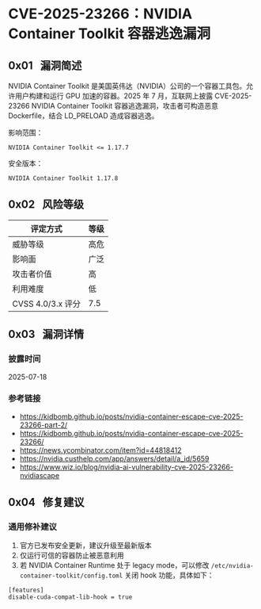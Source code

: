 # CVE-2025-23266：NVIDIA Container Toolkit 容器逃逸漏洞

## 0x01   漏洞简述

NVIDIA Container Toolkit 是美国英伟达（NVIDIA）公司的一个容器工具包。允许用户构建和运行 GPU 加速的容器。2025 年 7 月，互联网上披露 CVE-2025-23266 NVIDIA Container Toolkit 容器逃逸漏洞，攻击者可构造恶意 Dockerfile，结合 LD_PRELOAD 造成容器逃逸。

影响范围：

```
NVIDIA Container Toolkit <= 1.17.7
```

安全版本：

```
NVIDIA Container Toolkit 1.17.8
```

## 0x02   风险等级

| 评定方式            | 等级  |
| --------------- | --- |
| 威胁等级            | 高危  |
| 影响面             | 广泛  |
| 攻击者价值           | 高   |
| 利用难度            | 低   |
| CVSS 4.0/3.x 评分 | 7.5 |

## 0x03   漏洞详情

### 披露时间

2025-07-18

### 参考链接

- https://kidbomb.github.io/posts/nvidia-container-escape-cve-2025-23266-part-2/
- https://kidbomb.github.io/posts/nvidia-container-escape-cve-2025-23266/
- https://news.ycombinator.com/item?id=44818412
- https://nvidia.custhelp.com/app/answers/detail/a_id/5659
- https://www.wiz.io/blog/nvidia-ai-vulnerability-cve-2025-23266-nvidiascape

## 0x04   修复建议

### 通用修补建议

1. 官方已发布安全更新，建议升级至最新版本
2. 仅运行可信的容器防止被恶意利用
3. 若 NVIDIA Container Runtime 处于 legacy mode，可以修改 `/etc/nvidia-container-toolkit/config.toml` 关闭 hook 功能，具体如下：
  
```
[features]  
disable-cuda-compat-lib-hook = true
```
